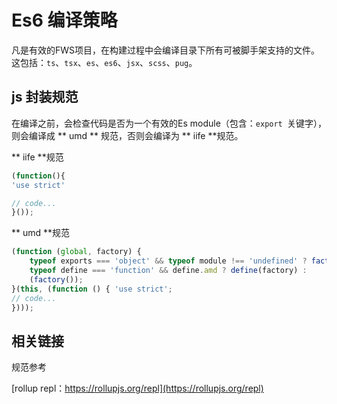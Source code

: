 # Es6 编译策略

凡是有效的FWS项目，在构建过程中会编译目录下所有可被脚手架支持的文件。这包括：`ts`、`tsx`、`es`、`es6`、`jsx`、`scss`、`pug`。

## js 封装规范


在编译之前，会检查代码是否为一个有效的Es module（包含：`export `关键字），则会编译成 ** umd ** 规范，否则会编译为 ** iife **规范。


** iife **规范
```javascript
(function(){
'use strict'

// code...
}());
```

** umd **规范
```javascript
(function (global, factory) {
	typeof exports === 'object' && typeof module !== 'undefined' ? factory() :
	typeof define === 'function' && define.amd ? define(factory) :
	(factory());
}(this, (function () { 'use strict';
// code...
})));
```

## 相关链接

规范参考

[rollup repl：https://rollupjs.org/repl](https://rollupjs.org/repl)